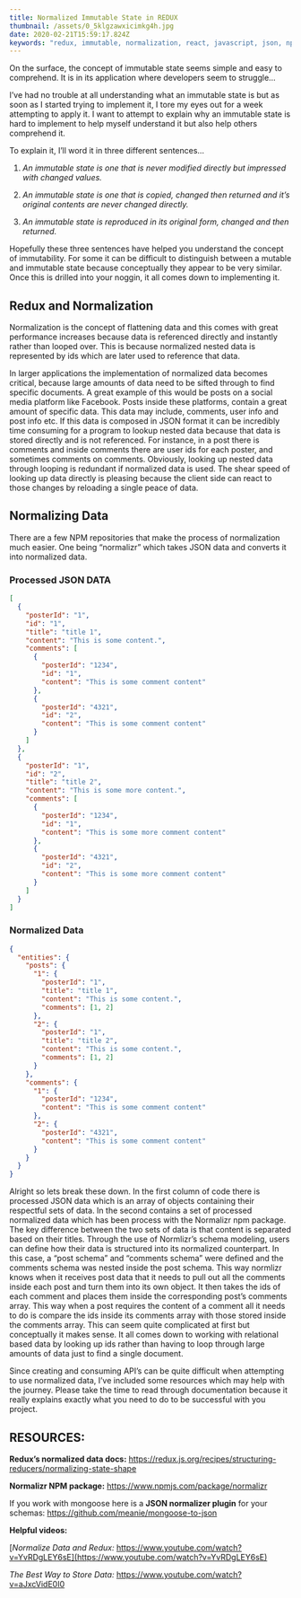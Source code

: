 ```yaml
---
title: Normalized Immutable State in REDUX
thumbnail: /assets/0_5klgzawxicimkg4h.jpg
date: 2020-02-21T15:59:17.824Z
keywords: "redux, immutable, normalization, react, javascript, json, npm, "
---
```


On the surface, the concept of immutable state seems simple and easy to
comprehend. It is in its application where developers seem to struggle…

I’ve had no trouble at all understanding what an immutable state is but as soon as I started trying to implement it, I tore my eyes out for a week attempting to apply it. I want to attempt to explain why an immutable state is hard to implement to help myself understand it but also help others comprehend it.

To explain it, I’ll word it in three different sentences…

1. _An immutable state is one that is never modified directly but impressed with changed values._

2. _An immutable state is one that is copied, changed then returned and it’s original contents are never changed directly._

3. _An immutable state is reproduced in its original form, changed and then returned._

Hopefully these three sentences have helped you understand the concept of immutability. For some it can be difficult to distinguish between a mutable and immutable state because conceptually they appear to be very similar. Once this is drilled into your noggin, it all comes down to implementing it.

## Redux and Normalization

Normalization is the concept of flattening data and this comes with great performance increases because data is referenced directly and instantly rather than looped over. This is because normalized nested data is represented by ids which are later used to reference that data.

In larger applications the implementation of normalized data becomes critical, because large amounts of data need to be sifted through to find specific documents. A great example of this would be posts on a social media platform like Facebook. Posts inside these platforms, contain a great amount of specific data. This data may include, comments, user info and post info etc. If this data is composed in JSON format it can be incredibly time consuming for a program to lookup nested data because that data is stored directly and is not referenced. For instance, in a post there is comments and inside comments there are user ids for each poster, and sometimes comments on comments. Obviously, looking up nested data through looping is redundant if normalized data is used. The shear speed of looking up data directly is pleasing because the client side can react to those changes by reloading a single peace of data.

## **Normalizing Data**

There are a few NPM repositories that make the process of normalization much easier. One being “normalizr” which takes JSON data and converts it into normalized data.

### Processed JSON DATA

```json
[
  {
    "posterId": "1",
    "id": "1",
    "title": "title 1",
    "content": "This is some content.",
    "comments": [
      {
        "posterId": "1234",
        "id": "1",
        "content": "This is some comment content"
      },
      {
        "posterId": "4321",
        "id": "2",
        "content": "This is some comment content"
      }
    ]
  },
  {
    "posterId": "1",
    "id": "2",
    "title": "title 2",
    "content": "This is some more content.",
    "comments": [
      {
        "posterId": "1234",
        "id": "1",
        "content": "This is some more comment content"
      },
      {
        "posterId": "4321",
        "id": "2",
        "content": "This is some more comment content"
      }
    ]
  }
]
```

### Normalized Data

```json
{
  "entities": {
    "posts": {
      "1": {
        "posterId": "1",
        "title": "title 1",
        "content": "This is some content.",
        "comments": [1, 2]
      },
      "2": {
        "posterId": "1",
        "title": "title 2",
        "content": "This is some content.",
        "comments": [1, 2]
      }
    },
    "comments": {
      "1": {
        "posterId": "1234",
        "content": "This is some comment content"
      },
      "2": {
        "posterId": "4321",
        "content": "This is some comment content"
      }
    }
  }
}
```

Alright so lets break these down. In the first column of code there is processed JSON data which is an array of objects containing their respectful sets of data. In the second contains a set of processed normalized data which has been process with the Normalizr npm package. The key difference between the two sets of data is that content is separated based on their titles. Through the use of Normlizr’s schema modeling, users can define how their data is structured into its normalized counterpart. In this case, a “post schema” and “comments schema” were defined and the comments schema was nested inside the post schema. This way normlizr knows when it receives post data that it needs to pull out all the comments inside each post and turn them into its own object. It then takes the ids of each comment and places them inside the corresponding post’s comments array. This way when a post requires the content of a comment all it needs to do is compare the ids inside its comments array with those stored inside the comments array. This can seem quite complicated at first but conceptually it makes sense. It all comes down to working with relational based data by looking up ids rather than having to loop through large amounts of data just to find a single document.

Since creating and consuming API’s can be quite difficult when attempting to use normalized data, I’ve included some resources which may help with the journey. Please take the time to read through documentation because it really explains exactly what you need to do to be successful with you project.

## **RESOURCES:**

**Redux’s normalized data docs:** <https://redux.js.org/recipes/structuring-reducers/normalizing-state-shape>

**Normalizr NPM package:** <https://www.npmjs.com/package/normalizr>

If you work with mongoose here is a **JSON normalizer plugin** for your schemas: <https://github.com/meanie/mongoose-to-json>

**Helpful videos:**

[*Normalize Data and Redux:* https://www.youtube.com/watch?v=YvRDgLEY6sE](https://www.youtube.com/watch?v=YvRDgLEY6sE)

*The Best Way to Store Data:* <https://www.youtube.com/watch?v=aJxcVidE0I0>
